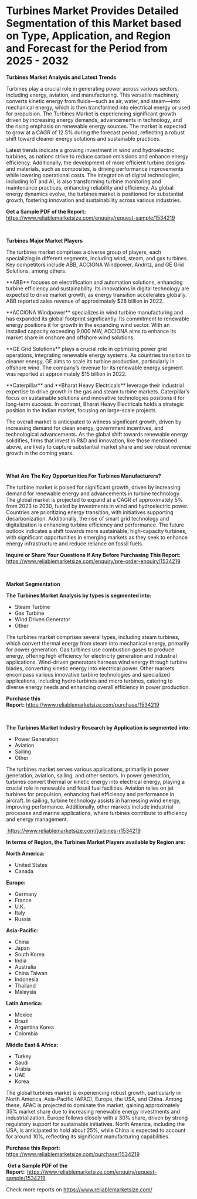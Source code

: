 <p><h1>Turbines Market Provides Detailed Segmentation of this Market based on Type, Application, and Region and Forecast for the Period from 2025 - 2032</h1></p><p><strong>Turbines Market Analysis and Latest Trends</strong></p>
<p><p>Turbines play a crucial role in generating power across various sectors, including energy, aviation, and manufacturing. This versatile machinery converts kinetic energy from fluids—such as air, water, and steam—into mechanical energy, which is then transformed into electrical energy or used for propulsion. The Turbines Market is experiencing significant growth driven by increasing energy demands, advancements in technology, and the rising emphasis on renewable energy sources. The market is expected to grow at a CAGR of 12.5% during the forecast period, reflecting a robust shift toward cleaner energy solutions and sustainable practices.</p><p>Latest trends indicate a growing investment in wind and hydroelectric turbines, as nations strive to reduce carbon emissions and enhance energy efficiency. Additionally, the development of more efficient turbine designs and materials, such as composites, is driving performance improvements while lowering operational costs. The integration of digital technologies, including IoT and AI, is also transforming turbine monitoring and maintenance practices, enhancing reliability and efficiency. As global energy dynamics evolve, the turbines market is positioned for substantial growth, fostering innovation and sustainability across various industries.</p></p>
<p><strong>Get a Sample PDF of the Report:&nbsp;</strong> <a href="https://www.reliablemarketsize.com/enquiry/request-sample/1534219?utm_campaign=2457&utm_medium=2&utm_source=Github&utm_content=ia&utm_term=08042025&utm_id=turbines">https://www.reliablemarketsize.com/enquiry/request-sample/1534219</a></p>
<p>&nbsp;</p>
<p><strong>Turbines Major Market Players</strong></p>
<p><p>The turbines market comprises a diverse group of players, each specializing in different segments, including wind, steam, and gas turbines. Key competitors include ABB, ACCIONA Windpower, Andritz, and GE Grid Solutions, among others.</p><p>**ABB** focuses on electrification and automation solutions, enhancing turbine efficiency and sustainability. Its innovations in digital technology are expected to drive market growth, as energy transition accelerates globally. ABB reported sales revenue of approximately $28 billion in 2022.</p><p>**ACCIONA Windpower** specializes in wind turbine manufacturing and has expanded its global footprint significantly. Its commitment to renewable energy positions it for growth in the expanding wind sector. With an installed capacity exceeding 9,000 MW, ACCIONA aims to enhance its market share in onshore and offshore wind solutions.</p><p>**GE Grid Solutions** plays a crucial role in optimizing power grid operations, integrating renewable energy systems. As countries transition to cleaner energy, GE aims to scale its turbine production, particularly in offshore wind. The company’s revenue for its renewable energy segment was reported at approximately $15 billion in 2022.</p><p>**Caterpillar** and **Bharat Heavy Electricals** leverage their industrial expertise to drive growth in the gas and steam turbine markets. Caterpillar’s focus on sustainable solutions and innovative technologies positions it for long-term success. In contrast, Bharat Heavy Electricals holds a strategic position in the Indian market, focusing on large-scale projects.</p><p>The overall market is anticipated to witness significant growth, driven by increasing demand for clean energy, government incentives, and technological advancements. As the global shift towards renewable energy solidifies, firms that invest in R&D and innovation, like those mentioned above, are likely to capture substantial market share and see robust revenue growth in the coming years.</p></p>
<p>&nbsp;</p>
<p><strong>What Are The Key Opportunities For Turbines Manufacturers?</strong></p>
<p><p>The turbine market is poised for significant growth, driven by increasing demand for renewable energy and advancements in turbine technology. The global market is projected to expand at a CAGR of approximately 5% from 2023 to 2030, fueled by investments in wind and hydroelectric power. Countries are prioritizing energy transition, with initiatives supporting decarbonization. Additionally, the rise of smart grid technology and digitalization is enhancing turbine efficiency and performance. The future outlook indicates a shift towards more sustainable, high-capacity turbines, with significant opportunities in emerging markets as they seek to enhance energy infrastructure and reduce reliance on fossil fuels.</p></p>
<p><strong>Inquire or Share Your Questions If Any Before Purchasing This Report:</strong> <a href="https://www.reliablemarketsize.com/enquiry/pre-order-enquiry/1534219?utm_campaign=2457&utm_medium=2&utm_source=Github&utm_content=ia&utm_term=08042025&utm_id=turbines">https://www.reliablemarketsize.com/enquiry/pre-order-enquiry/1534219</a></p>
<p>&nbsp;</p>
<p><strong>Market Segmentation</strong></p>
<p><strong>The Turbines Market Analysis by types is segmented into:</strong></p>
<p><ul><li>Steam Turbine</li><li>Gas Turbine</li><li>Wind Driven Generator</li><li>Other</li></ul></p>
<p><p>The turbines market comprises several types, including steam turbines, which convert thermal energy from steam into mechanical energy, primarily for power generation. Gas turbines use combustion gases to produce energy, offering high efficiency for electricity generation and industrial applications. Wind-driven generators harness wind energy through turbine blades, converting kinetic energy into electrical power. Other markets encompass various innovative turbine technologies and specialized applications, including hydro turbines and micro turbines, catering to diverse energy needs and enhancing overall efficiency in power production.</p></p>
<p><strong>Purchase this Report:&nbsp;</strong><a href="https://www.reliablemarketsize.com/purchase/1534219?utm_campaign=2457&utm_medium=2&utm_source=Github&utm_content=ia&utm_term=08042025&utm_id=turbines">https://www.reliablemarketsize.com/purchase/1534219</a></p>
<p>&nbsp;</p>
<p><strong>The Turbines Market Industry Research by Application is segmented into:</strong></p>
<p><ul><li>Power Generation</li><li>Aviation</li><li>Sailing</li><li>Other</li></ul></p>
<p><p>The turbines market serves various applications, primarily in power generation, aviation, sailing, and other sectors. In power generation, turbines convert thermal or kinetic energy into electrical energy, playing a crucial role in renewable and fossil fuel facilities. Aviation relies on jet turbines for propulsion, enhancing fuel efficiency and performance in aircraft. In sailing, turbine technology assists in harnessing wind energy, improving performance. Additionally, other markets include industrial processes and marine applications, where turbines contribute to efficiency and energy management.</p></p>
<p><a href="https://www.reliablemarketsize.com/turbines-r1534219?utm_campaign=2457&utm_medium=2&utm_source=Github&utm_content=ia&utm_term=08042025&utm_id=turbines">&nbsp;https://www.reliablemarketsize.com/turbines-r1534219</a></p>
<p><strong>In terms of Region, the Turbines Market Players available by Region are:</strong></p>
<p>
    <p> <strong> North America: </strong>
        <ul>
            <li>United States</li>
            <li>Canada</li>
        </ul>
        </p> 
    <p> <strong> Europe: </strong>
        <ul>
            <li>Germany</li>
            <li>France</li>
            <li>U.K.</li>
            <li>Italy</li>
            <li>Russia</li>
        </ul>
        </p> 
    <p> <strong> Asia-Pacific: </strong>
        <ul>
            <li>China</li>
            <li>Japan</li>
            <li>South Korea</li>
            <li>India</li>
            <li>Australia</li>
            <li>China Taiwan</li>
            <li>Indonesia</li>
            <li>Thailand</li>
            <li>Malaysia</li>
        </ul>
        </p> 
    <p> <strong> Latin America: </strong>
        <ul>
            <li>Mexico</li>
            <li>Brazil</li>
            <li>Argentina Korea</li>
            <li>Colombia</li>
        </ul>
        </p> 
    <p> <strong> Middle East & Africa: </strong>
        <ul>
            <li>Turkey</li>
            <li>Saudi</li>
            <li>Arabia</li>
            <li>UAE</li>
            <li>Korea</li>
        </ul>
    </p>
    </p>
<p><p>The global turbines market is experiencing robust growth, particularly in North America, Asia-Pacific (APAC), Europe, the USA, and China. Among these, APAC is projected to dominate the market, gaining approximately 35% market share due to increasing renewable energy investments and industrialization. Europe follows closely with a 30% share, driven by strong regulatory support for sustainable initiatives. North America, including the USA, is anticipated to hold about 25%, while China is expected to account for around 10%, reflecting its significant manufacturing capabilities.</p></p>
<p><strong>Purchase this Report: </strong><a href="https://www.reliablemarketsize.com/purchase/1534219?utm_campaign=2457&utm_medium=2&utm_source=Github&utm_content=ia&utm_term=08042025&utm_id=turbines">https://www.reliablemarketsize.com/purchase/1534219</a></p>
<p>&nbsp;<strong>Get a Sample PDF of the Report:&nbsp;&nbsp;</strong><a href="https://www.reliablemarketsize.com/enquiry/request-sample/1534219?utm_campaign=2457&utm_medium=2&utm_source=Github&utm_content=ia&utm_term=08042025&utm_id=turbines">https://www.reliablemarketsize.com/enquiry/request-sample/1534219</a></p>
<p><strong></strong></p>
<p>Check more reports on <a href="https://www.reliablemarketsize.com/?utm_campaign=2457&utm_medium=2&utm_source=Github&utm_content=ia&utm_term=08042025&utm_id=turbines">https://www.reliablemarketsize.com/</a></p>